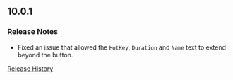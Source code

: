## 10.0.1

### Release Notes

- Fixed an issue that allowed the `HotKey`, `Duration` and `Name` text to extend beyond the button.

[Release History](https://github.com/SFX-WoW/Masque_Cirque/wiki/History)
